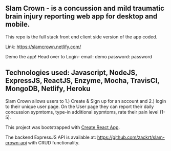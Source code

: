 ## Slam Crown - is a concussion and mild traumatic brain injury reporting web app for desktop and mobile.

This repo is the full stack front end client side version of the app coded.

Link: https://slamcrown.netlify.com/

Demo the app!
Head over to Login-
email: demo
password: password

## Technologies used: Javascript, NodeJS, ExpressJS, ReactJS, Enzyme, Mocha, TravisCI, MongoDB, Netlify, Heroku

Slam Crown allows users to 1.) Create & Sign up for an account and 2.) login to their unique user page. On the User page they can report their daily concussion sypmtoms, type-in additional sypmtoms, rate their pain level (1-5).

This project was bootstrapped with [Create React App](https://github.com/facebookincubator/create-react-app).

The backend ExpressJS API is available at: https://github.com/zackrt/slam-crown-api with CRUD functionality.
